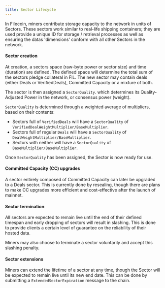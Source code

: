 ```yaml
---
title: Sector Lifecycle
---
```


In Filecoin, miners contribute storage capacity to the network in units of Sectors. These sectors work similar to real-life shipping containers; they are used provide a unique ID for storage / retrieval processes as well as ensuring the datas 'dimensions' conform with all other Sectors in the network.

#### Sector creation

At creation, a sectors space (raw-byte power or sector size) and time (duration) are defined. The defined space will determine the total sum of the sectors pledge collateral in FIL. The new sector may contain deals (either Deals or VerifiedDeals), Committed Capacity or a mixture of both. 

The sector is then assigned a `SectorQuality`. which determines its Quality-Adjusted Power in the network, or consensus power (weight).

`SectorQuality` is determined through a weighted average of multipliers, based on their contents:

* Sectors full of `VerifiedDeals` will have a `SectorQuality` of `VerifiedDealWeightMultiplier/BaseMultiplier`.
* Sectors full of regular `Deals` will have a `SectorQuality` of `DealWeightMultiplier/BaseMultiplier`.
* Sectors with neither will have a `SectorQuality` of `BaseMultiplier/BaseMultiplier`.

Once `SectorQuality` has been assigned, the Sector is now ready for use. 

#### Committed Capacity (CC) upgrades

A sector entirely composed of Committed Capacity can later be upgraded to a Deals sector. This is currently done by resealing, though there are plans to make CC upgrades more efficient and cost-effective after the launch of mainnet.

#### Sector termination 

All sectors are expected to remain live until the end of their defined timespan and early dropping of sectors will result in slashing. This is done to provide clients a certain level  of guarantee on the reliability of their hosted data.

Miners may also choose to terminate a sector voluntarily and accept this slashing penalty.

#### Sector extensions

Miners can extend the lifetime of a sector at any time, though the Sector will be expected to remain live until its new end date. This can be done by submitting a `ExtendedSectorExpiration` message to the chain.


